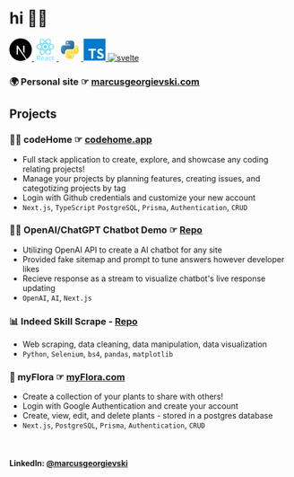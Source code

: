 # hi 👨‍💻

 <p align="left"> <a href="https://reactjs.org/" target="_blank" rel="noreferrer"> <img src="https://raw.githubusercontent.com/devicons/devicon/master/icons/nextjs/nextjs-original.svg" alt="nextjs" width="40" height="40"/> <a href="https://reactjs.org/" target="_blank" rel="noreferrer"> <img src="https://raw.githubusercontent.com/devicons/devicon/master/icons/react/react-original-wordmark.svg" alt="react" width="40" height="40"/> </a>  </a> <a href="https://www.python.org" target="_blank" rel="noreferrer"> <img src="https://raw.githubusercontent.com/devicons/devicon/master/icons/python/python-original.svg" alt="python" width="40" height="40"/> </a> <a href="https://developer.mozilla.org/en-US/docs/Web/JavaScript" target="_blank" rel="noreferrer"> <img src="https://raw.githubusercontent.com/devicons/devicon/master/icons/typescript/typescript-original.svg" alt="typescript" width="40" height="40"/> <a href="https://svelte.dev" target="_blank" rel="noreferrer"> <img src="https://upload.wikimedia.org/wikipedia/commons/1/1b/Svelte_Logo.svg" alt="svelte" width="40" height="40"/> </a> </p>

### 🌍 Personal site ☞ [marcusgeorgievski.com](https://marcusgeorgievski.com)

## Projects 

### 👨‍💻 codeHome ☞ [codehome.app](https://codehome.app/)
- Full stack application to create, explore, and showcase any coding relating projects!
- Manage your projects by planning features, creating issues, and categotizing projects by tag
- Login with Github credentials and customize your new account
- `Next.js`, `TypeScript` `PostgreSQL`, `Prisma`, `Authentication`, `CRUD`

### 🤖💬 OpenAI/ChatGPT Chatbot Demo ☞ [Repo](https://github.com/marcusgeorgievski/openai-chatbot)
- Utilizing OpenAI API to create a AI chatbot for any site
- Provided fake sitemap and prompt to tune answers however developer likes
- Recieve response as a stream to visualize chatbot's live response updating
- `OpenAI`, `AI`, `Next.js`

### 📊 Indeed Skill Scrape - [Repo](https://github.com/marcusgeorgievski/indeed-skill-scrape)
- Web scraping, data cleaning, data manipulation, data visualization
- `Python`, `Selenium`, `bs4`, `pandas`, `matplotlib`


### 🌱 myFlora ☞ [myFlora.com](https://my-flora-xi.vercel.app/)
- Create a collection of your plants to share with others!
- Login with Google Authentication and create your account
- Create, view, edit, and delete plants - stored in a postgres database
- `Next.js`, `PostgreSQL`, `Prisma`, `Authentication`, `CRUD`

 </br>
 
 #### LinkedIn: [@marcusgeorgievski](https://www.linkedin.com/in/marcusgeorgievski/)
